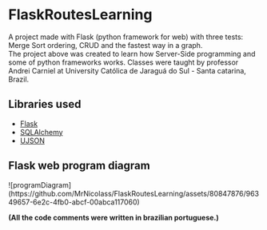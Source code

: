 # FlaskRoutesLearning
 A project made with Flask (python framework for web) with three tests: Merge Sort ordering, CRUD and the fastest way in a graph.<br>
 The project above was created to learn how Server-Side programming and some of python frameworks works. Classes were taught by professor Andrei Carniel at University Católica de Jaraguá do Sul - Santa catarina, Brazil.<br>

<h2>Libraries used</h2>
<ul>
  <li><a href='https://flask.palletsprojects.com/en/3.0.x/'>Flask</a></li>
  <li><a href='https://www.sqlalchemy.org/'>SQLAlchemy</a></li>
  <li><a href='https://pypi.org/project/ujson/'>UJSON</a></li>
</ul>

<h2>Flask web program diagram</h2>
![programDiagram](https://github.com/MrNicolass/FlaskRoutesLearning/assets/80847876/96349657-6e2c-4fb0-abcf-00abca117060)

 <Strong>(All the code comments were written in brazilian portuguese.)</strong>
